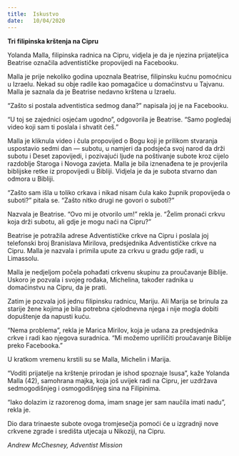 ```yaml
---
title:  Iskustvo
date:   10/04/2020
---
```


**Tri filipinska krštenja na Cipru**

Yolanda Malla, filipinska radnica na Cipru, vidjela je da je njezina prijateljica Beatrise označila adventističke propovijedi na Facebooku.

Malla je prije nekoliko godina upoznala Beatrise, filipinsku kućnu pomoćnicu u Izraelu. Nekad su obje radile kao pomagačice u domaćinstvu u Tajvanu. Malla je saznala da je Beatrise nedavno krštena u Izraelu.

“Zašto si postala adventistica sedmog dana?” napisala joj je na Facebooku.

“U toj se zajednici osjećam ugodno”, odgovorila je Beatrise. “Samo pogledaj video koji sam ti poslala i shvatit ćeš.”

Malla je kliknula video i čula propovijed o Bogu koji je prilikom stvaranja uspostavio sedmi dan — subotu, u namjeri da podsjeća svoj narod da drži subotu i Deset zapovijedi, i pozivajući ljude na poštivanje subote kroz cijelo razdoblje Staroga i Novoga zavjeta. Malla je bila iznenađena te je provjerila biblijske retke iz propovijedi u Bibliji. Vidjela je da je subota stvarno dan odmora u Bibliji.

“Zašto sam išla u toliko crkava i nikad nisam čula kako župnik propovijeda o suboti?” pitala se. “Zašto nitko drugi ne govori o suboti?”

Nazvala je Beatrise. “Ovo mi je otvorilo um!” rekla je. “Želim pronaći crkvu koja drži subotu, ali gdje je mogu naći na Cipru?”

Beatrise je potražila adrese Adventističke crkve na Cipru i poslala joj telefonski broj Branislava Mirilova, predsjednika Adventističke crkve na Cipru. Malla je nazvala i primila upute za crkvu u gradu gdje radi, u Limassolu.

Malla je nedjeljom počela pohađati crkvenu skupinu za proučavanje Biblije. Uskoro je pozvala i svojeg rođaka, Michelina, također radnika u domaćinstvu na Cipru, da je prati.

Zatim je pozvala još jednu filipinsku radnicu, Mariju. Ali Marija se brinula za starije žene kojima je bila potrebna cjelodnevna njega i nije mogla dobiti dopuštenje da napusti kuću.

“Nema problema”, rekla je Marica Mirilov, koja je udana za predsjednika crkve i radi kao njegova suradnica. “Mi možemo upriličiti proučavanje Biblije preko Facebooka.”

U kratkom vremenu krstili su se Malla, Michelin i Marija.

“Voditi prijatelje na krštenje prirodan je ishod spoznaje Isusa”, kaže Yolanda Malla (42), samohrana majka, koja još uvijek radi na Cipru, jer uzdržava sedmogodišnjeg i osmogodišnjeg sina na Filipinima.

“Iako dolazim iz razorenog doma, imam snage jer sam naučila imati nadu”, rekla je.

Dio dara trinaeste subote ovoga tromjesečja pomoći će u izgradnji nove crkvene zgrade i središta utjecaja u Nikoziji, na Cipru.

*Andrew McChesney, Adventist Mission*
